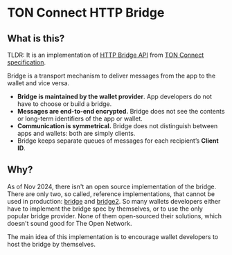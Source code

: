 # TON Connect HTTP Bridge

## What is this?

TLDR: It is an implementation of [HTTP Bridge API](https://github.com/ton-blockchain/ton-connect/blob/main/bridge.md) from [TON Connect specification](https://github.com/ton-blockchain/ton-connect).

Bridge is a transport mechanism to deliver messages from the app to the wallet and vice versa.

* **Bridge is maintained by the wallet provider**. App developers do not have to choose or build a bridge.
* **Messages are end-to-end encrypted.** Bridge does not see the contents or long-term identifiers of the app or wallet.
* **Communication is symmetrical.** Bridge does not distinguish between apps and wallets: both are simply clients.
* Bridge keeps separate queues of messages for each recipient’s **Client ID**.

## Why?

As of Nov 2024, there isn't an open source implementation of the bridge. There are only two, so called, reference implementations, that cannot be used in production: [bridge](https://github.com/ton-connect/bridge) and [bridge2](https://github.com/ton-connect/bridge2). So many wallets developers either have to implement the bridge spec by themselves, or to use the only popular bridge provider. None of them open-sourced their solutions, which doesn't sound good for The Open Network.

The main idea of this implementation is to encourage wallet developers to host the bridge by themselves.
